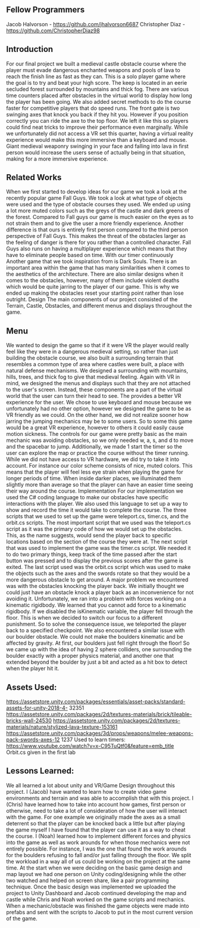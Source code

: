 Fellow Programmers
---------------------------------------------
Jacob Halvorson - https://github.com/jhalvorson6687
Christopher Diaz - https://github.com/ChristopherDiaz98




Introduction
-----------------------------------------------
For our final project we built a medieval castle obstacle course where the player must
evade dangerous enchanted weapons and pools of lava to reach the finish line as fast as they
can. This is a solo player game where the goal is to try and beat your high score. The keep is
located in an eerie secluded forest surrounded by mountains and thick fog. There are various
time counters placed after obstacles in the virtual world to display how long the player has been
going. We also added secret methods to do the course faster for competitive players that do
speed runs. The front gate is two swinging axes that knock you back if they hit you. However if
you position correctly you can ride the axe to the top floor. We left it like this so players could
find neat tricks to improve their performance even marginally. While we unfortunately did not
access a VR set this quarter, having a virtual reality experience would make this more
immersive than a keyboard and mouse. Giant medieval weaponry swinging in your face and
falling into lava in first person would increase the users sense of actually being in that situation,
making for a more immersive experience.

Related Works
-----------------------------------------------
When we first started to develop ideas for our game we took a look at the recently
popular game Fall Guys. We took a look at what type of objects were used and the type of
obstacle courses they used. We ended up using a lot more muted colors such as the greys of
the castle and dark greens of the forest. Compared to Fall guys our game is much easier on the
eyes as to not strain them and to give the user a more friendly experience. Another difference is
that ours is entirely first person compared to the third person perspective of Fall Guys. This
makes the threat of the obstacles larger as the feeling of danger is there for you rather than a
controlled character. Fall Guys also runs on having a multiplayer experience which means that
they have to eliminate people based on time. With our timer continuously Another game that we
took inspiration from is Dark Souls. There is an important area within the game that has many
similarities when it comes to the aesthetics of the architecture. There are also similar designs
when it comes to the obstacles, however, many of them include violent deaths which would be
quite jarring to the player of our game. This is why we ended up making the obstacles reset your
starting point rather than lose outright.
Design
The main components of our project consisted of the Terrain, Castle, Obstacles, and
different menus and displays throughout the game. 

Menu
---------------------------------------
We wanted to design the game so that if it were VR the player would really feel like they were in
a dangerous medieval setting, so rather than just building the obstacle course, we also built a
surrounding terrain that resembles a common type of area where castles were built, a place with
natural defense mechanisms. We designed a surrounding with mountains, hills, trees, and thick
fog to give that medieval feeling. Again with VR in mind, we designed the menus and displays
such that they are not attached to the user's screen. Instead, these components are a part of
the virtual world that the user can turn their head to see. The provides a better VR experience
for the user. We chose to use keyboard and mouse because we unfortunately had no other
option, however we designed the game to be as VR friendly as we could. On the other hand, we
did not realize sooner how jarring the jumping mechanics may be to some users. So to some
this game would be a great VR experience, however to others it could easily cause motion
sickness. The controls for our game were pretty basic as the main mechanic was avoiding
obstacles, so we only needed w, a, s, and d to move and the spacebar to jump. Additionally, we
made 1 start the timer so the user can explore the map or practice the course without the timer
running.
While we did not have access to VR hardware, we did try to take it into account. For
instance our color scheme consists of nice, muted colors. This means that the player will feel
less eye strain when playing the game for longer periods of time. When inside darker places, we
illuminated them slightly more than average so that the player can have an easier time seeing
their way around the course.
Implementation
For our implementation we used the C# coding language to make our obstacles have
specific interactions with the player. We also used this language to set up a way to show and
record the time it would take to complete the course. The three scripts that we used to set up
the game were teleport.cs, timer.cs, and the orbit.cs scripts. The most important script that we
used was the teleport.cs script as it was the primary code of how we would set up the obstacles.
This, as the name suggests, would send the player back to specific locations based on the
section of the course they were at. The next script that was used to implement the game was
the timer.cs script. We needed it to do two primary things, keep track of the time passed after
the start button was pressed and to display the previous scores after the game is exited. The
last script used was the orbit.cs script which was used to make the objects such as the axes
and the swords rotate so that they would be a more dangerous obstacle to get around.
A major problem we encountered was with the obstacles knocking the player back. We
initially thought we could just have an obstacle knock a player back as an inconvenience for not
avoiding it. Unfortunately, we ran into a problem with forces working on a kinematic rigidbody.
We learned that you cannot add force to a kinematic rigidbody. If we disabled the isKinematic
variable, the player fell through the floor. This is when we decided to switch our focus to a
different punishment. So to solve the consequence issue, we teleported the player back to a
specified checkpoint. We also encountered a similar issue with our boulder obstacle. We could
not make the boulders kinematic and be affected by gravity. At first, our boulders just fell right
through the floor! So we came up with the idea of having 2 sphere colliders, one surrounding the
boulder exactly with a proper physics material, and another one that extended beyond the
boulder by just a bit and acted as a hit box to detect when the player hit it.

Assets Used:
--------------------------------------------------
https://assetstore.unity.com/packages/essentials/asset-packs/standard-assets-for-unity-2018-4-
32351
https://assetstore.unity.com/packages/2d/textures-materials/brick/tileable-bricks-wall-24530
https://assetstore.unity.com/packages/2d/textures-materials/nature/stylized-lava-texture-153161
https://assetstore.unity.com/packages/3d/props/weapons/melee-weapons-pack-swords-axes-12
1237
Used to learn timers: https://www.youtube.com/watch?v=x-C95TuQtf0&feature=emb_title
Orbit.cs given in the first lab

Lessons Learned:
-------------------------------------------------
We all learned a lot about unity and VR/Game Design throughout this project. I (Jacob)
have wanted to learn how to create video game environments and terrain and was able to
accomplish that with this project. I (Chris) have learned how to take into account how games,
first person or otherwise, need to take a lot of consideration of how the user will interact with the
game. For one example we originally made the axes as a small deterrent so that the player can
be knocked back a little but after playing the game myself I have found that the player can use it
as a way to cheat the course. I (Noah) learned how to implement different forces and physics
into the game as well as work arounds for when those mechanics were not entirely possible. For
instance, I was the one that found the work arounds for the boulders refusing to fall and/or just
falling through the floor. We split the workload in a way all of us could be working on the project
at the same time. At the start when we were deciding on the basic game design and map layout
we had one person on Unity coding/designing while the other two watched and helped on
screen share, like a pair programming technique. Once the basic design was implemented we
uploaded the project to Unity Dashboard and Jacob continued developing the map and castle
while Chris and Noah worked on the game scripts and mechanics. When a mechanic/obstacle
was finished the game objects were made into prefabs and sent with the scripts to Jacob to put
in the most current version of the game.
